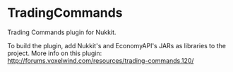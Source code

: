 # TradingCommands
Trading Commands plugin for Nukkit.

To build the plugin, add Nukkit's and EconomyAPI's JARs as libraries to the project.
More info on this plugin: http://forums.voxelwind.com/resources/trading-commands.120/
